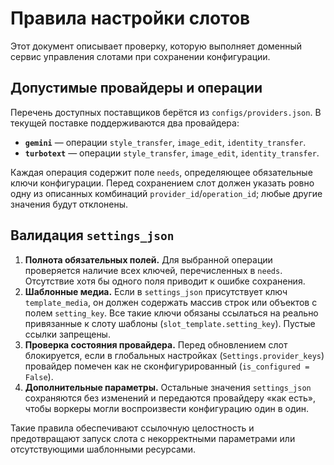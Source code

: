 # Правила настройки слотов

Этот документ описывает проверку, которую выполняет доменный сервис управления слотами при сохранении конфигурации.

## Допустимые провайдеры и операции

Перечень доступных поставщиков берётся из `configs/providers.json`. В текущей поставке поддерживаются два провайдера:

- **`gemini`** — операции `style_transfer`, `image_edit`, `identity_transfer`.
- **`turbotext`** — операции `style_transfer`, `image_edit`, `identity_transfer`.

Каждая операция содержит поле `needs`, определяющее обязательные ключи конфигурации. Перед сохранением слот должен указать ровно одну из описанных комбинаций `provider_id`/`operation_id`; любые другие значения будут отклонены.

## Валидация `settings_json`

1. **Полнота обязательных полей.** Для выбранной операции проверяется наличие всех ключей, перечисленных в `needs`. Отсутствие хотя бы одного поля приводит к ошибке сохранения.
2. **Шаблонные медиа.** Если в `settings_json` присутствует ключ `template_media`, он должен содержать массив строк или объектов с полем `setting_key`. Все такие ключи обязаны ссылаться на реально привязанные к слоту шаблоны (`slot_template.setting_key`). Пустые ссылки запрещены.
3. **Проверка состояния провайдера.** Перед обновлением слот блокируется, если в глобальных настройках (`Settings.provider_keys`) провайдер помечен как не сконфигурированный (`is_configured = False`).
4. **Дополнительные параметры.** Остальные значения `settings_json` сохраняются без изменений и передаются провайдеру «как есть», чтобы воркеры могли воспроизвести конфигурацию один в один.

Такие правила обеспечивают ссылочную целостность и предотвращают запуск слота с некорректными параметрами или отсутствующими шаблонными ресурсами.
